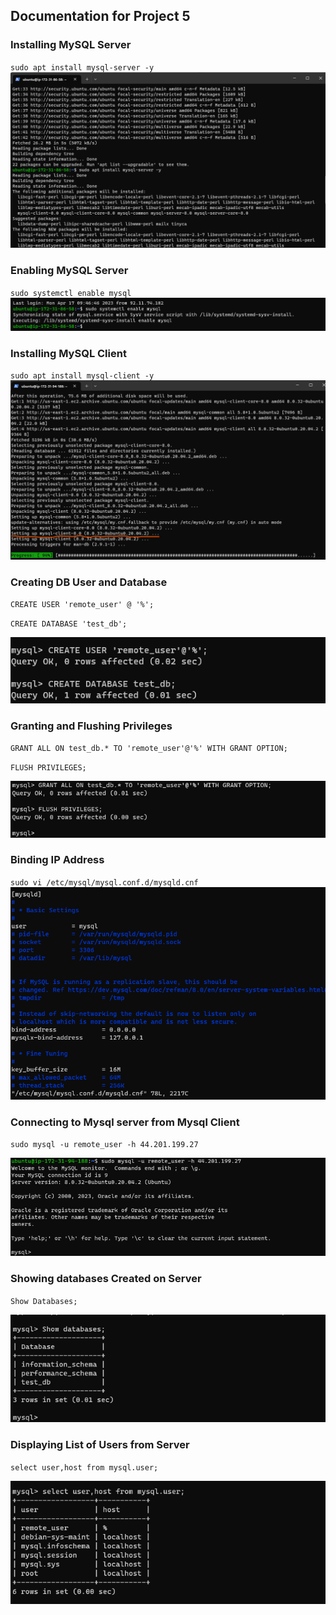 ## **Documentation for Project 5**

### Installing MySQL Server 
`sudo apt install mysql-server -y`
![MySQL-Server-Installed](./Images/My-SQL-Server-Installation.png)

### Enabling MySQL Server 
`sudo systemctl enable mysql`
![MySQL-Server-Enabled](./Images/Enabling-MySQL.png)

### Installing MySQL Client 
`sudo apt install mysql-client -y`
![MySQL-Server-Installed](./Images/MySQL-Client-Installation.png)

### Creating DB User and Database
`CREATE USER 'remote_user' @ '%';`

`CREATE DATABASE 'test_db';`

![Remote-user-and-database-creation](./Images/Creating-DB-and-USER.png)

### Granting and Flushing Privileges 
`GRANT ALL ON test_db.* TO 'remote_user'@'%' WITH GRANT OPTION;`

`FLUSH PRIVILEGES;`

![Granting-and-Flushing-Privileges](./Images/Granting-and-Flushing-Privileges.png)


### Binding IP Address
`sudo vi /etc/mysql/mysql.conf.d/mysqld.cnf`
![Bounded-IP-Address](./Images/IPAddress-Bounded.png)


### Connecting to Mysql server from Mysql Client
`sudo mysql -u remote_user -h 44.201.199.27`

![Connection-to-mysql server](./Images/Successful-Connection-to-Server.png)


### Showing databases Created on Server
`Show Databases;`

![Displaying-Databases-on-server-From-Client](./Images/Databases-on-Server.png)


### Displaying List of Users from Server
`select user,host from mysql.user;`

![Displaying-Users-From-Server](./Images/Users-list-populated-from-server.png)